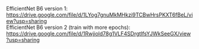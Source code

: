 EfficientNet B6 version 1:
https://drive.google.com/file/d/1LYog7gnuMkMHkzi9TCBwHrsPKXT6fBeL/view?usp=sharing  
EfficientNet B6 version 2 (train with more epochs):
https://drive.google.com/file/d/1Rwjiold78g1VLF4SDrgtlfsYJWkSeeGX/view?usp=sharing
